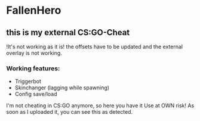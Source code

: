 # FallenHero
## this is my external CS:GO-Cheat
!It's not working as it is!
the offsets have to be updated and the external overlay is not working.

### Working features:
- Triggerbot
- Skinchanger (lagging while spawning)
- Config save/load

I'm not cheating in CS:GO anymore, so here you have it
Use at OWN risk! As soon as I uploaded it, you can see this as detected.
